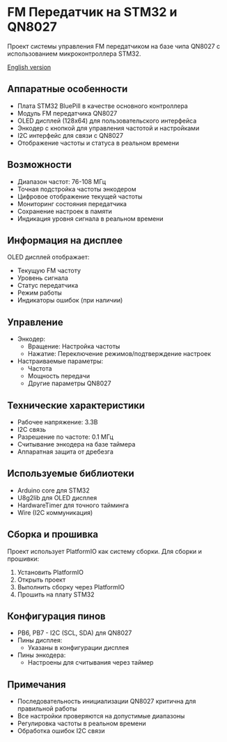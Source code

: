# FM Передатчик на STM32 и QN8027

Проект системы управления FM передатчиком на базе чипа QN8027 с использованием микроконтроллера STM32.

[English version](README.md)

## Аппаратные особенности

- Плата STM32 BluePill в качестве основного контроллера
- Модуль FM передатчика QN8027
- OLED дисплей (128x64) для пользовательского интерфейса
- Энкодер с кнопкой для управления частотой и настройками
- I2C интерфейс для связи с QN8027
- Отображение частоты и статуса в реальном времени

## Возможности

- Диапазон частот: 76-108 МГц
- Точная подстройка частоты энкодером
- Цифровое отображение текущей частоты
- Мониторинг состояния передатчика
- Сохранение настроек в памяти
- Индикация уровня сигнала в реальном времени

## Информация на дисплее

OLED дисплей отображает:
- Текущую FM частоту
- Уровень сигнала
- Статус передатчика
- Режим работы
- Индикаторы ошибок (при наличии)

## Управление

- Энкодер:
  - Вращение: Настройка частоты
  - Нажатие: Переключение режимов/подтверждение настроек
- Настраиваемые параметры:
  - Частота
  - Мощность передачи
  - Другие параметры QN8027

## Технические характеристики

- Рабочее напряжение: 3.3В
- I2C связь
- Разрешение по частоте: 0.1 МГц
- Считывание энкодера на базе таймера
- Аппаратная защита от дребезга

## Используемые библиотеки

- Arduino core для STM32
- U8g2lib для OLED дисплея
- HardwareTimer для точного тайминга
- Wire (I2C коммуникация)

## Сборка и прошивка

Проект использует PlatformIO как систему сборки. Для сборки и прошивки:

1. Установить PlatformIO
2. Открыть проект
3. Выполнить сборку через PlatformIO
4. Прошить на плату STM32

## Конфигурация пинов

- PB6, PB7 - I2C (SCL, SDA) для QN8027
- Пины дисплея:
  - Указаны в конфигурации дисплея
- Пины энкодера:
  - Настроены для считывания через таймер

## Примечания

- Последовательность инициализации QN8027 критична для правильной работы
- Все настройки проверяются на допустимые диапазоны
- Регулировка частоты в реальном времени
- Обработка ошибок I2C связи
